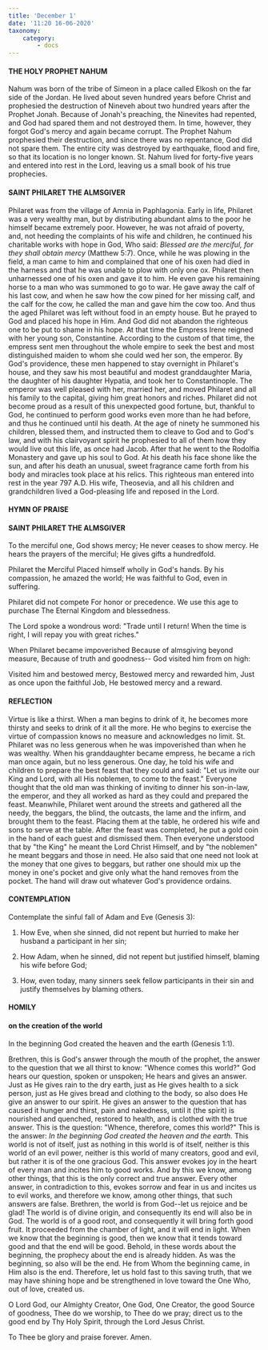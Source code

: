 ```yaml
---
title: 'December 1'
date: '11:20 16-06-2020'
taxonomy:
    category:
        - docs
---
```


#### THE HOLY PROPHET NAHUM

Nahum was born of the tribe of Simeon in a place called Elkosh on the far side of the Jordan. He lived about seven hundred years before Christ and prophesied the destruction of Nineveh about two hundred years after the Prophet Jonah. Because of Jonah's preaching, the Ninevites had repented, and God had spared them and not destroyed them. In time, however, they forgot God's mercy and again became corrupt. The Prophet Nahum prophesied their destruction, and since there was no repentance, God did not spare them. The entire city was destroyed by earthquake, flood and fire, so that its location is no longer known. St. Nahum lived for forty-five years and entered into rest in the Lord, leaving us a small book of his true prophecies.

#### SAINT PHILARET THE ALMSGIVER

Philaret was from the village of Amnia in Paphlagonia. Early in life, Philaret was a very wealthy man, but by distributing abundant alms to the poor he himself became extremely poor. However, he was not afraid of poverty, and, not heeding the complaints of his wife and children, he continued his charitable works with hope in God, Who said: *Blessed are the merciful, for they shall obtain mercy* (Matthew 5:7). Once, while he was plowing in the field, a man came to him and complained that one of his oxen had died in the harness and that he was unable to plow with only one ox. Philaret then unharnessed one of his oxen and gave it to him. He even gave his remaining horse to a man who was summoned to go to war. He gave away the calf of his last cow, and when he saw how the cow pined for her missing calf, and the calf for the cow, he called the man and gave him the cow too. And thus the aged Philaret was left without food in an empty house. But he prayed to God and placed his hope in Him. And God did not abandon the righteous one to be put to shame in his hope. At that time the Empress Irene reigned with her young son, Constantine. According to the custom of that time, the empress sent men throughout the whole empire to seek the best and most distinguished maiden to whom she could wed her son, the emperor. By God's providence, these men happened to stay overnight in Philaret's house, and they saw his most beautiful and modest granddaughter Maria, the daughter of his daughter Hypatia, and took her to Constantinople. The emperor was well pleased with her, married her, and moved Philaret and all his family to the capital, giving him great honors and riches. Philaret did not become proud as a result of this unexpected good fortune, but, thankful to God, he continued to perform good works even more than he had before, and thus he continued until his death. At the age of ninety he summoned his children, blessed them, and instructed them to cleave to God and to God's law, and with his clairvoyant spirit he prophesied to all of them how they would live out this life, as once had Jacob. After that he went to the Rodolfia Monastery and gave up his soul to God. At his death his face shone like the sun, and after his death an unusual, sweet fragrance came forth from his body and miracles took place at his relics. This righteous man entered into rest in the year 797 A.D. His wife, Theosevia, and all his children and grandchildren lived a God-pleasing life and reposed in the Lord.



#### HYMN OF PRAISE
#### 

#### SAINT PHILARET THE ALMSGIVER

To the merciful one, God shows mercy;
He never ceases to show mercy.
He hears the prayers of the merciful;
He gives gifts a hundredfold.

Philaret the Merciful
Placed himself wholly in God's hands.
By his compassion, he amazed the world;
He was faithful to God, even in suffering.

Philaret did not compete
For honor or precedence.
We use this age to purchase
The Eternal Kingdom and blessedness.

The Lord spoke a wondrous word:
"Trade until I return!
When the time is right,
I will repay you with great riches."

When Philaret became impoverished
Because of almsgiving beyond measure,
Because of truth and goodness--
God visited him from on high:

Visited him and bestowed mercy,
Bestowed mercy and rewarded him,
Just as once upon the faithful Job,
He bestowed mercy and a reward.


#### REFLECTION

Virtue is like a thirst. When a man begins to drink of it, he becomes more thirsty and seeks to drink of it all the more. He who begins to exercise the virtue of compassion knows no measure and acknowledges no limit. St. Philaret was no less generous when he was impoverished than when he was wealthy. When his granddaughter became empress, he became a rich man once again, but no less generous. One day, he told his wife and children to prepare the best feast that they could and said: "Let us invite our King and Lord, with all His noblemen, to come to the feast." Everyone thought that the old man was thinking of inviting to dinner his son-in-law, the emperor, and they all worked as hard as they could and prepared the feast. Meanwhile, Philaret went around the streets and gathered all the needy, the beggars, the blind, the outcasts, the lame and the infirm, and brought them to the feast. Placing them at the table, he ordered his wife and sons to serve at the table. After the feast was completed, he put a gold coin in the hand of each guest and dismissed them. Then everyone understood that by "the King" he meant the Lord Christ Himself, and by "the noblemen" he meant beggars and those in need. He also said that one need not look at the money that one gives to beggars, but rather one should mix up the money in one's pocket and give only what the hand removes from the pocket. The hand will draw out whatever God's providence ordains.



#### CONTEMPLATION

Contemplate the sinful fall of Adam and Eve (Genesis 3):

1.  How Eve, when she sinned, did not repent but hurried to make her husband a participant in her sin;

1.  How Adam, when he sinned, did not repent but justified himself, blaming his wife before God;

1.  How, even today, many sinners seek fellow participants in their sin and justify themselves by blaming others.



#### HOMILY

#### on the creation of the world

In the beginning God created the heaven and the earth (Genesis 1:1).

Brethren, this is God's answer through the mouth of the prophet, the answer to the question that we all thirst to know: "Whence comes this world?" God hears our question, spoken or unspoken; He hears and gives an answer. Just as He gives rain to the dry earth, just as He gives health to a sick person, just as He gives bread and clothing to the body, so also does He give an answer to our spirit. He gives an answer to the question that has caused it hunger and thirst, pain and nakedness, until it (the spirit) is nourished and quenched, restored to health, and is clothed with the true answer. This is the question: "Whence, therefore, comes this world?" This is the answer: *In the beginning God created the heaven and the earth.* This world is not of itself, just as nothing in this world is of itself, neither is this world of an evil power, neither is this world of many creators, good and evil, but rather it is of the one gracious God. This answer evokes joy in the heart of every man and incites him to good works. And by this we know, among other things, that this is the only correct and true answer. Every other answer, in contradiction to this, evokes sorrow and fear in us and incites us to evil works, and therefore we know, among other things, that such answers are false. Brethren, the world is from God--let us rejoice and be glad! The world is of divine origin, and consequently its end will also be in God. The world is of a good root, and consequently it will bring forth good fruit. It proceeded from the chamber of light, and it will end in light. When we know that the beginning is good, then we know that it tends toward good and that the end will be good. Behold, in these words about the beginning, the prophecy about the end is already hidden. As was the beginning, so also will be the end. He from Whom the beginning came, in Him also is the end. Therefore, let us hold fast to this saving truth, that we may have shining hope and be strengthened in love toward the One Who, out of love, created us.

O Lord God, our Almighty Creator, One God, One Creator, the good Source of goodness, Thee do we worship, to Thee do we pray; direct us to the good end by Thy Holy Spirit, through the Lord Jesus Christ.

To Thee be glory and praise forever. Amen.
